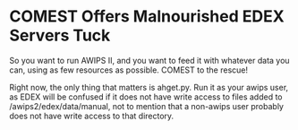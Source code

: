 COMEST Offers Malnourished EDEX Servers Tuck
============================================

So you want to run AWIPS II, and you want to feed it with whatever
data you can, using as few resources as possible.  COMEST to the
rescue!

Right now, the only thing that matters is ahget.py.  Run it as your
awips user, as EDEX will be confused if it does not have write access
to files added to /awips2/edex/data/manual, not to mention that a
non-awips user probably does not have write access to that directory.
